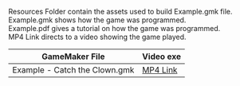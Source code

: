 Resources Folder contain the assets used to build Example.gmk file.\
Example.gmk shows how the game was programmed.\
Example.pdf gives a tutorial on how the game was programmed.\
MP4 Link directs to a video showing the game played.

| GameMaker File | Video exe |
| --- | --- |
|Example - Catch the Clown.gmk | [MP4 Link](https://vimeo.com/248777764) |
